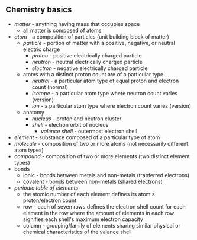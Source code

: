 ## Chemistry basics

- *matter* - anything having mass that occupies space
  - all matter is composed of atoms
- *atom* - a composition of particles (unit building block of matter)
  - *particle* - portion of matter with a positive, negative, or neutral electric charge
    - *proton* - positive electrically charged particle
    - *neutron* - neutral electrically charged particle
    - *electron* - negative electrically charged particle
  - atoms with a distinct proton count are of a particular type
    - *neutral* - a particular atom type of equal proton and electron count (normal)
    - *isotope* - a particular atom type where neutron count varies (version)
    - *ion* - a particular atom type where electron count varies (version)
  - anatomy
    - *nucleus* - proton and neutron cluster
    - *shell* - electron orbit of nucleus
      - *valence shell* - outermost electron shell
- *element* - substance composed of a particular type of atom
- *molecule* - composition of two or more atoms (not necessarily different atom types)
- *compound* - composition of two or more elements (two distinct element types)
- bonds
  - ionic - bonds between metals and non-metals (tranferred electrons)
  - covalent - bonds between non-metals (shared electrons)
- *periodic table of elements* 
  - the atomic number of each element defines its atom's proton/electron count
  - row - each of seven rows defines the electron shell count for each element in the row where the amount of elements in each row signifies each shell's maximum electron capacity
  - column - grouping/family of elements sharing similar physical or chemical characteristics of the valance shell
